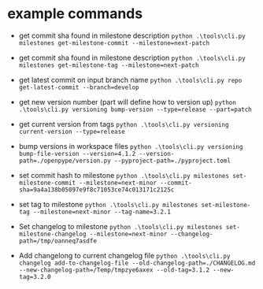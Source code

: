 # example commands
- get commit sha found in milestone description
`python .\tools\cli.py milestones get-milestone-commit --milestone=next-patch`

- get commit sha found in milestone description
`python .\tools\cli.py milestones get-milestone-tag --milestone=next-patch`

- get latest commit on input branch name
`python .\tools\cli.py repo get-latest-commit --branch=develop`

- get new version number (part will define how to version up)
`python .\tools\cli.py versioning bump-version --type=release --part=patch`

- get current version from tags
`python .\tools\cli.py versioning current-version --type=release`

- bump versions in workspace files
`python .\tools\cli.py versioning bump-file-version --version=4.1.2 --version-path=./openpype/version.py --pyproject-path=./pyproject.toml`

- set commit hash to milestone
`python .\tools\cli.py milestones set-milestone-commit --milestone=next-minor --commit-sha=9a4a138b05097e9f8c71053ce74c013171c2125c`

- set tag to milestone
`python .\tools\cli.py milestones set-milestone-tag --milestone=next-minor --tag-name=3.2.1`


- Set changelog to milestone
`python .\tools\cli.py milestones set-milestone-changelog --milestone=next-minor --changelog-path=/tmp/oanneq7asdfe`

- Add changelong to current changelog file
`python .\tools\cli.py changelog add-to-changelog-file --old-changelog-path=./CHANGELOG.md  --new-changelog-path=/Temp/tmpzye6axex --old-tag=3.1.2 --new-tag=3.2.0`
